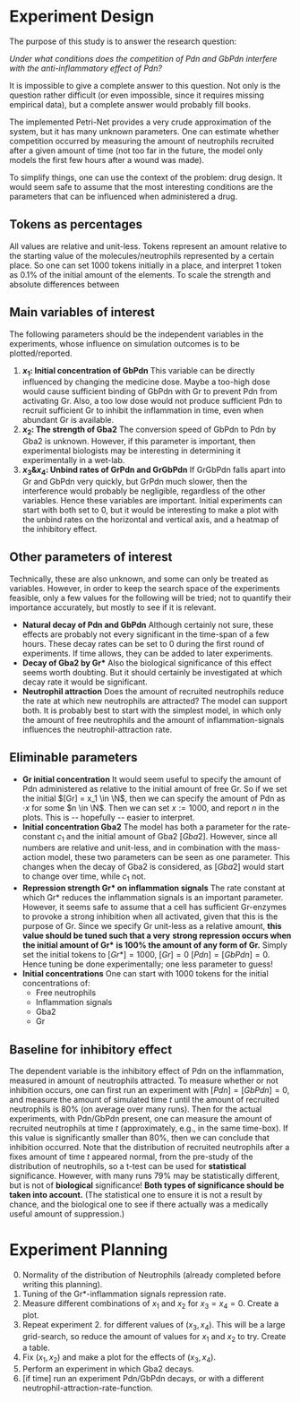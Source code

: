 # Experiment Design

The purpose of this study is to answer the research question:

*Under what conditions does the competition of Pdn and GbPdn interfere with the anti-inflammatory effect of Pdn?*

It is impossible to give a complete answer to this question.
Not only is the question rather difficult
(or even impossible, since it requires missing empirical data),
but a complete answer would probably fill books.

The implemented Petri-Net provides a very crude approximation
of the system, but it has many unknown parameters.
One can estimate whether competition occurred by measuring
the amount of neutrophils recruited after a given amount of time
(not too far in the future, the model only models
the first few hours after a wound was made).

To simplify things, one can use the context of the problem: drug design.
It would seem safe to
assume that the most interesting conditions are the parameters
that can be influenced when administered a drug.

## Tokens as percentages
All values are relative and unit-less.
Tokens represent an amount relative to the starting
value of the molecules/neutrophils represented by a certain place.
So one can set 1000 tokens initially in a place,
and interpret 1 token as 0.1% of the initial amount
of the elements. 
To scale the strength and absolute differences
between 


## Main variables of interest
The following parameters should be the independent
variables in the experiments, whose influence
on simulation outcomes is to be plotted/reported.
1. **$x_1$: Initial concentration of GbPdn**
    This variable can be directly influenced by changing
    the medicine dose. Maybe a too-high dose
    would cause sufficient binding of GbPdn with
    Gr to prevent Pdn from activating Gr.
    Also, a too low dose would not produce sufficient
    Pdn to recruit sufficient Gr to inhibit the
    inflammation in time, even when abundant Gr is available.
2. **$x_2$: The strength of Gba2**
    The conversion speed of GbPdn to Pdn by Gba2
    is unknown. However, if this parameter is important,
    then experimental biologists may be interesting
    in determining it experimentally in a wet-lab.
3. **$x_3 \& x_4$: Unbind rates of GrPdn and GrGbPdn**
    If GrGbPdn falls apart into Gr and GbPdn
    very quickly, but GrPdn much slower,
    then the interference would probably be negligible,
    regardless of the other variables.
    Hence these variables are important.
    Initial experiments can start with both set to 0,
    but it would be interesting to make a plot
    with the unbind rates on the horizontal and vertical axis,
    and a heatmap of the inhibitory effect.

## Other parameters of interest
Technically, these are also unknown, and some can
only be treated as variables.
However, in order to keep the search space
of the experiments feasible, only a few values
for the following will be tried;
not to quantify their importance accurately,
but mostly to see if it is relevant.

* **Natural decay of Pdn and GbPdn**
    Although certainly not sure, these effects
    are probably not every significant in the time-span of
    a few hours.
    These decay rates can be set to 0 during the first
    round of experiments. If time allows,
    they can be added to later experiments.
* **Decay of Gba2 by Gr\***
    Also the biological significance of this effect seems
    worth doubting. But it should certainly be investigated
    at which decay rate it would be significant.
* **Neutrophil attraction**
    Does the amount of recruited neutrophils reduce
    the rate at which new neutrophils are attracted?
    The model can support both.
    It is probably best to start with the simplest model,
    in which only the amount of free neutrophils
    and the amount of inflammation-signals influences
    the neutrophil-attraction rate.



## Eliminable parameters
* **Gr initial concentration**
    It would seem useful to specify the amount of Pdn
    administered as relative to the initial amount
    of free Gr.
    So if we set the initial $[Gr] = x_1 \in \N$,
    then we can specify the amount of Pdn as $\cdot x$
    for some $n \in \N$.
    Then we can set $x := 1000$, and report $n$ in the plots.
    This is -- hopefully -- easier to interpret.
* **Initial concentration Gba2**
    The model has both a parameter for the rate-constant $c_1$
    and the initial amount of Gba2 $[Gba2]$. 
    However, since all numbers are relative and unit-less,
    and in combination with the mass-action model,
    these two parameters can be seen as one parameter.
    This changes when the decay of Gba2 is considered,
    as $[Gba2]$ would start to change over time, while $c_1$ not.
* **Repression strength Gr\* on inflammation signals**
    The rate constant at which Gr* reduces the inflammation
    signals is an important parameter.
    However, it seems safe to assume that a cell has sufficient
    Gr-enzymes to provoke a strong inhibition when all activated,
    given that this is the purpose of Gr.
    Since we specify Gr unit-less as a relative amount,
    **this value should be tuned such that a very**
    **strong repression occurs when the initial amount of Gr\***
    **is 100% the amount of any form of Gr.**
    Simply set the initial tokens to $[Gr*] = 1000$, $[Gr] = 0$
    $[Pdn] = [GbPdn] = 0$.
    Hence tuning be done experimentally; 
    one less parameter to guess!
* **Initial concentrations**
    One can start with 1000 tokens
    for the initial concentrations of:
    * Free neutrophils
    * Inflammation signals
    * Gba2
    * Gr

## Baseline for inhibitory effect
The dependent variable is the inhibitory effect
of Pdn on the inflammation, measured in amount
of neutrophils attracted.
To measure whether or not inhibition occurs,
one can first run an experiment with $[Pdn] = [GbPdn] = 0$,
and measure the amount of simulated time $t$
until the amount of recruited neutrophils is 80%
(on average over many runs).
Then for the actual experiments, with Pdn/GbPdn present,
one can measure the amount of recruited neutrophils
at time $t$ (approximately, e.g., in the same time-box).
If this value is significantly smaller than 80%,
then we can conclude that inhibition occurred.
Note that the distribution of recruited neutrophils
after a fixes amount of time $t$ appeared normal,
from the pre-study of the distribution of neutrophils,
so a t-test can be used for **statistical** significance. 
However, with many runs
79% may be statistically different, 
but is not of **biological** significance!
**Both types of significance should be taken into account.**
(The statistical one to ensure it is not a result
by chance, and the biological one to see if there
actually was a medically useful amount of suppression.)


# Experiment Planning

0. Normality of the distribution of Neutrophils 
    (already completed before writing this planning).
1. Tuning of the Gr*-inflammation signals repression rate.
2. Measure different combinations of $x_1$ and $x_2$ for
    $x_3 = x_4 = 0$. Create a plot.
3. Repeat experiment 2. for different values of $(x_3, x_4)$.
    This will be a large grid-search, so reduce the amount
    of values for $x_1$ and $x_2$ to try.
    Create a table.
4. Fix $(x_1, x_2)$ and make a plot for the effects of $(x_3, x_4)$.
5. Perform an experiment in which Gba2 decays.
6. [if time] run an experiment Pdn/GbPdn decays, 
    or with a different neutrophil-attraction-rate-function.
